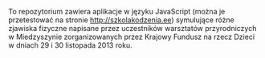 To repozytorium zawiera aplikacje w języku JavaScript (można je przetestować na stronie http://szkolakodzenia.ee) symulujące różne zjawiska fizyczne napisane przez uczestników warsztatów przyrodniczych w Miedzyszynie zorganizowanych przez Krajowy Fundusz na rzecz Dzieci w dniach 29 i 30 listopada 2013 roku. 
